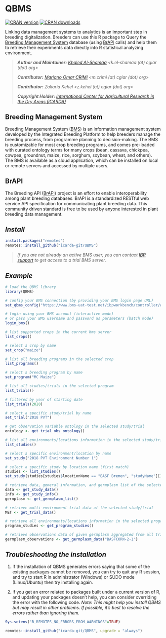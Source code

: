 # QBMS
<!-- badges: start -->
[![CRAN version](https://www.r-pkg.org/badges/version/QBMS)](https://cran.r-project.org/package=QBMS)
[![CRAN downloads](https://cranlogs.r-pkg.org/badges/grand-total/QBMS)](https://cran.r-project.org/package=QBMS)
<!-- badges: end -->

Linking data management systems to analytics is an important step in breeding digitalization. Breeders can use this R package to Query the [Breeding Management System](https://bmspro.io/) database (using [BrAPI](https://brapi.org/) calls) and help them to retrieve their experiments data directly into R statistical analyzing environment.

>___Author and Maintainer:__ [Khaled Al-Shamaa](https://github.com/khaled-alshamaa) <k.el-shamaa (at) cgiar (dot) org>_
>
>___Contributor:__ [Mariano Omar CRIMI](https://github.com/mcrimi) <m.crimi (at) cgiar (dot) org>_
>
>___Contributor:__ Zakaria Kehel <z.kehel (at) cgiar (dot) org>_
>
>___Copyright Holder:__ [International Center for Agricultural Research in the Dry Areas (ICARDA)](https://www.icarda.org/)_

## Breeding Management System
Breeding Management System ([BMS](https://bmspro.io/)) is an information management system developed by the Integrated Breeding Platform to help breeders manage the breeding process, from programme planning to decision-making. The BMS is customizable for most crop breeding programs, and comes pre-loaded with curated ontology terms for many crops (bean, cassava, chickpea, cowpea, groundnut, maize, rice, sorghum, soybean, wheat, and others). The BMS is available as a cloud application, which can be installed on local or remote servers and accessed by multiple users.

## BrAPI
The Breeding API ([BrAPI](https://brapi.org/)) project is an effort to enable interoperability among plant breeding databases. BrAPI is a standardized RESTful web service API specification for communicating plant breeding data. This community driven standard is free to be used by anyone interested in plant breeding data management.

## _Install_
```r
install.packages("remotes")
remotes::install_github("icarda-git/QBMS")
```

> _If you are not already an active BMS user, you can contact [IBP support](https://ibplatform.atlassian.net/servicedesk/customer/portal/4/group/30/create/60) to get access to a trial BMS server._

## _Example_
```r
# load the QBMS library
library(QBMS)

# config your BMS connection (by providing your BMS login page URL)
set_qbms_config("https://www.bms-uat-test.net/ibpworkbench/controller/auth/login")

# login using your BMS account (interactive mode)
# or pass your BMS username and password as parameters (batch mode)
login_bms()

# list supported crops in the current bms server
list_crops()

# select a crop by name
set_crop("maize")

# list all breeding programs in the selected crop
list_programs()

# select a breeding program by name
set_program("MC Maize")

# list all studies/trials in the selected program
list_trials()

# filtered by year of starting date
list_trials(2020)

# select a specific study/trial by name
set_trial("2018 PVT")

# get observation variable ontology in the selected study/trial
ontology <- get_trial_obs_ontology()

# list all environments/locations information in the selected study/trial
list_studies()

# select a specific environment/location by name
set_study("2018 PVT Environment Number 1")

# select a specific study by location name (first match)
studies <- list_studies()
set_study(studies[studies$locationName == "BASF Bremen", "studyName"][1])

# retrieve data, general information, and germplasm list of the selected environment/location
data <- get_study_data()
info <- get_study_info()
germplasm <- get_germplasm_list()

# retrieve multi-environment trial data of the selected study/trial
MET <- get_trial_data()

# retrieve all environments/locations information in the selected program
program_studies <- get_program_studies()

# retrieve observations data of given germplasm aggregated from all trials in the selected program
germplasm_observations <- get_germplasm_data("BASFCORN-2-1")

```
## _Troubleshooting the installation_

1. If the installation of QBMS generates errors saying that some of the existing packages cannot be removed, you can try to quit any R session, and try to start R in administrator (Windows) or SUDO mode (Linux/Ubuntu) then try installing again.

2. If you get an error related to packages built under a current version of R, and updating your packages doesn’t help, you can consider overriding the error with the following code. _Note: This might help you install QBMS but may result in other problems. If possible, it’s best to resolve the errors rather than ignoring them._

```r
Sys.setenv("R_REMOTES_NO_ERRORS_FROM_WARNINGS"=TRUE)

remotes::install_github("icarda-git/QBMS", upgrade = "always")
```
